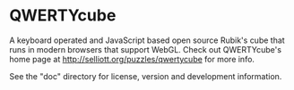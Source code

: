 QWERTYcube
==========

A keyboard operated and JavaScript based open source Rubik's cube that runs
in modern browsers that support WebGL.  Check out QWERTYcube's home page at
http://selliott.org/puzzles/qwertycube for more info.

See the "doc" directory for license, version and development information.
